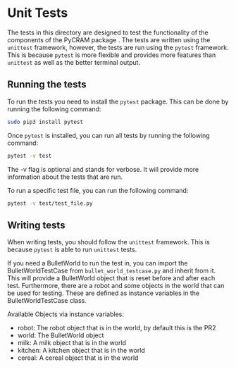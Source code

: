 # Unit Tests

The tests in this directory are designed to test the functionality of the components of the
PyCRAM package . The tests are written using the `unittest` framework, however, the tests are run using the `pytest` 
framework. This is because `pytest` is more flexible and provides more features than `unittest` as well as the better 
terminal output.

## Running the tests
To run the tests you need to install the `pytest` package. This can be done by running the following command:

```bash
sudo pip3 install pytest
```

Once `pytest` is installed, you can run all tests by running the following command:

```bash
pytest -v test
```
The -v flag is optional and stands for verbose. It will provide more information about the tests that are run.

To run a specific test file, you can run the following command:

```bash
pytest -v test/test_file.py
```

## Writing tests
When writing tests, you should follow the `unittest` framework. This is because `pytest` is able to run `unittest` tests.

If you need a BulletWorld to run the test in, you can import the BulletWorldTestCase from ``bullet_world_testcase.py`` 
and inherit from it. This will provide a BulletWorld object that is reset before and after each test. Furthermore, there 
are a robot and some objects in the world that can be used for testing. These are defined as instance variables in the
BulletWorldTestCase class.

Available Objects via instance variables:
* robot: The robot object that is in the world, by default this is the PR2
* world: The BulletWorld object 
* milk: A milk object that is in the world
* kitchen: A kitchen object that is in the world
* cereal: A cereal object that is in the world